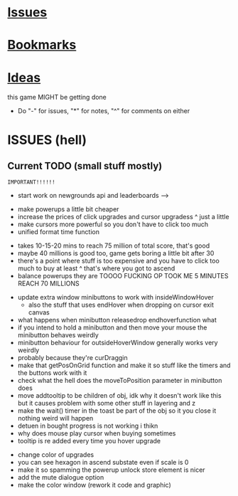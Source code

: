 # [Issues](#issues)
# [Bookmarks](#bookmarks)
# [Ideas](#ideas)

this game MIGHT be getting done

* Do "-" for issues, "*" for notes, "^" for comments on either

# ISSUES (hell)
## Current TODO (small stuff mostly)

<!-- ================ -->
	IMPORTANT!!!!!!
<!-- ================ -->
- start work on newgrounds api and leaderboards -->

<!-- balancing -->
- make powerups a little bit cheaper
- increase the prices of click upgrades and cursor upgradess
^ just a little
- make cursors more powerful so you don't have to click too much
- unified format time function

<!-- ascension -->
- takes 10-15-20 mins to reach 75 million of total score, that's good
- maybe 40 millions is good too, game gets boring a little bit after 30
- there's a point where stuff is too expensive and you have to click too much to buy at least
^ that's where you got to ascend
- balance powerups they are TOOOO FUCKING OP TOOK ME 5 MINUTES REACH 70 MILLIONS

<!-- code -->
- update extra window minibuttons to work with insideWindowHover
	* also the stuff that uses endHover when dropping on cursor exit canvas
- what happens when minibutton releasedrop endhoverfunction what
- if you intend to hold a minibutton and then move your mouse the minibutton behaves weirdly
- minibutton behaviour for outsideHoverWindow generally works very weirdly
- probably because they're curDraggin
- make that getPosOnGrid function and make it so stuff like the timers and the buttons work with it
- check what the hell does the moveToPosition parameter in minibutton does
- move addtooltip to be children of obj, idk why it doesn't work like this but it causes problem with some other stuff in layering and z
- make the wait() timer in the toast be part of the obj so it you close it nothing weird will happen
- detuen in bought progress is not working i thikn
- why does mouse play cursor when buying sometimes 
- tooltip is re added every time you hover upgrade

<!-- graphics -->
- change color of upgrades
- you can see hexagon in ascend substate even if scale is 0
- make it so spamming the powerup unlock store element is nicer
- add the mute dialogue option
- make the color window (rework it code and graphic)
